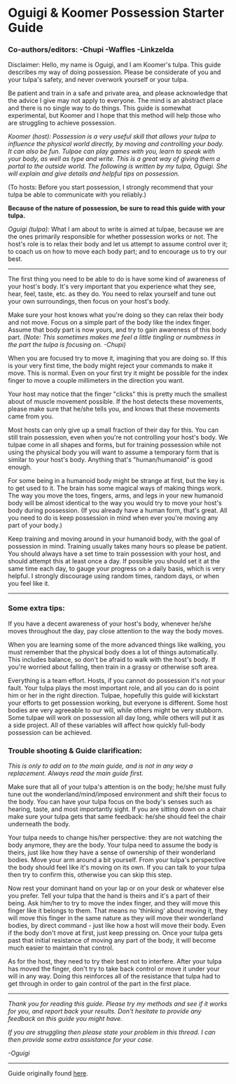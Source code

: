 # Oguigi & Koomer Possession Starter Guide
### Co-authors/editors: -Chupi -Waffles -Linkzelda

Disclaimer: Hello, my name is Oguigi, and I am Koomer's tulpa. This guide 
describes my way of doing possession. Please be considerate of you and your 
tulpa's safety, and never overwork yourself or your tulpa.

Be patient and train in a safe and private area, and please acknowledge that 
the advice I give may not apply to everyone. The mind is an abstract place and 
there is no single way to do things. This guide is somewhat experimental, but 
Koomer and I hope that this method will help those who are struggling to 
achieve possession.

*Koomer (host): Possession is a very useful skill that allows your tulpa to 
influence the physical world directly, by moving and controlling your body. It 
can also be fun. Tulpae can play games with you, learn to speak with your body, 
as well as type and write. This is a great way of giving them a portal to the 
outside world.
The following is written by my tulpa, Oguigi. She will explain and give details 
and helpful tips on possession.*

(To hosts: Before you start possession, I strongly recommend that your tulpa be 
able to communicate with you reliably.)

**Because of the nature of possession, be sure to read this guide with your 
tulpa.**

*Oguigi (tulpa):* What I am about to write is aimed at tulpae, because we are 
the ones primarily responsible for whether possession works or not. The host's 
role is to relax their body and let us attempt to assume control over it; to 
coach us on how to move each body part; and to encourage us to try our best.

---

The first thing you need to be able to do is have some kind of awareness of 
your host's body. It's very important that you experience what they see, hear, 
feel, taste, etc. as they do. You need to relax yourself and tune out your own 
surroundings, then focus on your host's body.

Make sure your host knows what you're doing so they can relax their body and 
not move. Focus on a simple part of the body like the index finger. Assume that 
body part is now yours, and try to gain awareness of this body part. *(Note: 
This sometimes makes me feel a little tingling or numbness in the part the 
tulpa is focusing on. -Chupi)*

When you are focused try to move it, imagining that you are doing so. If this 
is your very first time, the body might reject your commands to make it move. 
This is normal. Even on your first try it might be possible for the index 
finger to move a couple millimeters in the direction you want.

Your host may notice that the finger "clicks" this is pretty much the smallest 
about of muscle movement possible. If the host detects these movements, please 
make sure that he/she tells you, and knows that these movements came from you.

Most hosts can only give up a small fraction of their day for this. You can 
still train possession, even when you're not controlling your host's body. We 
tulpae come in all shapes and forms, but for training possession while not 
using the physical body you will want to assume a temporary form that is 
similar to your host's body. Anything that's "human/humanoid" is good enough.

For some being in a humanoid body might be strange at first, but the key is to 
get used to it. The brain has some magical ways of making things work. The way 
you move the toes, fingers, arms, and legs in your new humanoid body will be 
almost identical to the way you would try to move your host's body during 
possession. (If you already have a human form, that's great. All you need to do 
is keep possession in mind when ever you're moving any part of your body.)

Keep training and moving around in your humanoid body, with the goal of 
possession in mind. Training usually takes many hours so please be patient. You 
should always have a set time to train possession with your host, and should 
attempt this at least once a day. If possible you should set it at the same 
time each day, to gauge your progress on a daily basis, which is very helpful. 
I strongly discourage using random times, random days, or when you feel like 
it.

---

### Some extra tips:

If you have a decent awareness of your host's body, whenever he/she moves 
throughout the day, pay close attention to the way the body moves.

When you are learning some of the more advanced things like walking, you must 
remember that the physical body does a lot of things automatically. This 
includes balance, so don't be afraid to walk with the host's body. If you're 
worried about falling, then train in a grassy or otherwise soft area.

Everything is a team effort. Hosts, if you cannot do possession it's not your 
fault. Your tulpa plays the most important role, and all you can do is point 
him or her in the right direction. Tulpae, hopefully this guide will kickstart 
your efforts to get possession working, but everyone is different. Some host 
bodies are very agreeable to our will, while others might be very stubborn. 
Some tulpae will work on possession all day long, while others will put it as 
a side project. All of these variables will affect how quickly full-body 
possession can be achieved.

### Trouble shooting & Guide clarification:

*This is only to add on to the main guide, and is not in any way a replacement. 
Always read the main guide first.*

Make sure that all of your tulpa's attention is on the body; he/she must fully 
tune out the wonderland/mind/imposed environment and shift their focus to the 
body. You can have your tulpa focus on the body's senses such as hearing, 
taste, and most importantly sight. If you are sitting down on a chair make sure 
your tulpa gets that same feedback: he/she should feel the chair underneath the 
body.

Your tulpa needs to change his/her perspective: they are not watching the body 
anymore, they are the body. Your tulpa need to assume the body is theirs, just 
like how they have a sense of ownership of their wonderland bodies. Move your 
arm around a bit yourself. From your tulpa's perspective the body should feel 
like it's moving on its own. If you can talk to your tulpa then try to confirm 
this, otherwise you can skip this step.

Now rest your dominant hand on your lap or on your desk or whatever else you 
prefer. Tell your tulpa that the hand is theirs and it's a part of their being. 
Ask him/her to try to move the index finger, and they will move this finger 
like it belongs to them. That means no 'thinking' about moving it, they will 
move this finger in the same nature as they will move their wonderland bodies, 
by direct command - just like how a host will move their body. Even if the body 
don't move at first, just keep pressing on. Once your tulpa gets past that 
initial resistance of moving any part of the body, it will become much easier 
to maintain that control.

As for the host, they need to try their best not to interfere. After your tulpa 
has moved the finger, don't try to take back control or move it under your will 
in any way. Doing this reinforces all of the resistance that tulpa had to get 
through in order to gain control of the part in the first place.

---

*Thank you for reading this guide. Please try my methods and see if it works 
for you, and report back your results. Don't hesitate to provide any feedback 
on this guide you might have.*

*If you are struggling then please state your problem in this thread. I can 
then provide some extra assistance for your case.*

*-Oguigi*

---

Guide originally found 
[here](http://community.tulpa.info/thread-possession-oguigi-koomer-possession-starter-guide).

